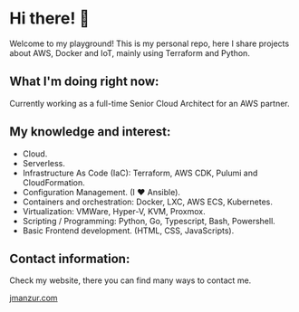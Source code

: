 # Hi there! :wave:

Welcome to my playground! This is my personal repo, here I share projects about AWS, Docker and IoT, mainly using Terraform and Python.

## What I'm doing right now:

Currently working as a full-time Senior Cloud Architect for an AWS partner.

## My knowledge and interest:  

- Cloud.
- Serverless. 
- Infrastructure As Code (IaC): Terraform, AWS CDK, Pulumi and CloudFormation.
- Configuration Management. (I :heart: Ansible).
- Containers and orchestration: Docker, LXC, AWS ECS, Kubernetes.
- Virtualization: VMWare, Hyper-V, KVM, Proxmox.
- Scripting / Programming: Python, Go, Typescript, Bash, Powershell.
- Basic Frontend development. (HTML, CSS, JavaScripts).

## Contact information:

Check my website, there you can find many ways to contact me.

[jmanzur.com](https://jmanzur.com)
